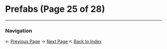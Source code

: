 # Prefabs (Page 25 of 28)

---
### Navigation
← [Previous Page](../Prefabs/page_24.md)
→ [Next Page](../Prefabs/page_26.md)
↖ [Back to Index](../README.md)
